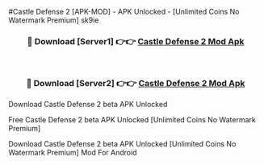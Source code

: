 #Castle Defense 2 [APK-MOD] - APK Unlocked - [Unlimited Coins No Watermark Premium] sk9ie



<div align="center">

<h3>🔴 Download [Server1] 👉👉 <a href="https://momento.my/?title=Castle_Defense_2">Castle Defense 2 Mod Apk</a></h3><br>

<h3>🔴 Download [Server2] 👉👉 <a href="https://momento.my/?title=Castle_Defense_2">Castle Defense 2 Mod Apk</a></h3>
</div>



Download Castle Defense 2 beta APK Unlocked

Free Castle Defense 2 beta APK Unlocked [Unlimited Coins No Watermark Premium]

Download Castle Defense 2 beta APK Unlocked [Unlimited Coins No Watermark Premium] Mod For Android
